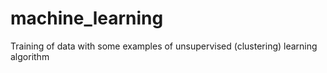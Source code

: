 # machine_learning
Training of data with some examples of unsupervised (clustering) learning  algorithm
